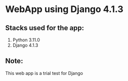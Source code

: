 # WebApp using Django 4.1.3

## Stacks used for the app:
1. Python 3.11.0
2. Django 4.1.3

## Note:
This web app is a trial test for Django
